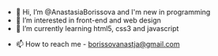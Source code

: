 - 👋 Hi, I’m @AnastasiaBorissova and I'm new in programming
- 👀 I’m interested in front-end and web design
- 🌱 I’m currently learning html5, css3 and javascript
<!-- 💞️ I’m looking to collaborate on.. -->
- 📫 How to reach me - borissovanastja@gmail.com

<!---
AnastasiaBorissova/AnastasiaBorissova is a ✨ special ✨ repository because its `README.md` (this file) appears on your GitHub profile.
You can click the Preview link to take a look at your changes.
--->

